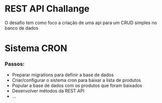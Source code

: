<h1>REST API Challange</h1>

<p>O desafio tem como foco a criação de uma api para um CRUD simples no banco de dados</p>


<h1>Sistema CRON</h1>


<h3>Passos:</h3>
<ul>
    <li>Preparar migrations para definir a base de dados</li>
    <li>Criar/configurar o sistema cron para baixar a lista de produtos</li>
    <li>Popular a base de dados com os produtos que foram baixados</li>
    <li>Desenvolver métodos da REST API</li>
    <li>...</li>
</ul>
